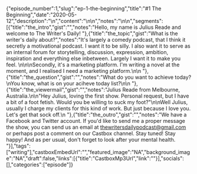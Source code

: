 {"episode_number":1,"slug":"ep-1-the-beginning","title":"#1 The Beginning","date":"2020-05-12","description":"\n","content":"\n\n","notes":"\n\n","segments":[{"title":"the_intro","gist":"","notes":"Hello, my name is Julius Reade and welcome to The Writer's Daily! "},{"title":"the_topic","gist":"What is the writer's daily about?","notes":"It's largely a comedy podcast, that I think it secretly a motivational podcast. I want it to be silly. I also want it to serve as an internal forum for storytelling, discussion, expression, ambition, inspiration and everything else inbetween. Largely I want it to make you feel. \n\n\nSecondly, it's a marketing platform. I'm writing a novel at the moment, and I realised I need a marketing platform.\n\n    "},{"title":"the_question","gist":"","notes":"What do you want to achieve today?\nYou know, what is on your aciheve today list?\n\n    "},{"title":"the_viewermail","gist":"","notes":"Julius Reade from Melbourne, Australia.\n\n\"Hey Julius, loving the first show. Personal request, but I have a bit of a foot fetish. Would you be willing to suck my foot?\"\n\nWell Julius, usually I charge my clients for this kind of work. But just because I love you. Let's get that sock off.\n    "},{"title":"the_outro","gist":"","notes":"We have a Facebook and Twitter account. If you'd like to send me a proper message the show, you can send us an email at thewritersdailypodcast@gmail.com or perhaps post a comment on our Castbox channel. Stay tuned! Stay happy! And as per usual, don't forget to look after your mental health.    "}],"tags":["writing"],"castboxEmbedUrl":"","featured_image":"NA","background_image":"NA","draft":false,"links":[{"title":"CastboxMp3Url","link":""}],"socials":[],"categories":["episode"]}